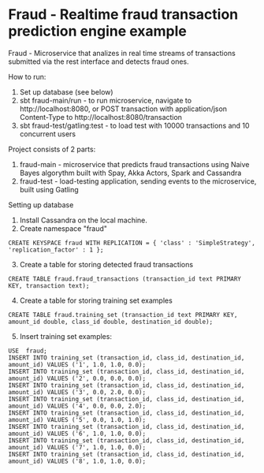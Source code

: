 # Fraud - Realtime fraud transaction prediction engine example

Fraud - Microservice that analizes in real time streams of transactions submitted via the rest interface and detects fraud ones.

How to run:

1. Set up database (see below)
2. sbt fraud-main/run - to run microservice, navigate to http://localhost:8080, or POST transaction with application/json Content-Type to http://localhost:8080/transaction
3. sbt fraud-test/gatling:test - to load test with 10000 transactions and 10 concurrent users

Project consists of 2 parts:

1. fraud-main - microservice that predicts fraud transactions using Naive Bayes algorythm built with Spay, Akka Actors, Spark and Cassandra
2. fraud-test - load-testing application, sending events to the microservice, built using Gatling

Setting up database

1. Install Cassandra on the local machine.
2. Create namespace "fraud"

```
CREATE KEYSPACE fraud WITH REPLICATION = { 'class' : 'SimpleStrategy', 'replication_factor' : 1 };
```

3. Create a table for storing detected fraud transactions

```
CREATE TABLE fraud.fraud_transactions (transaction_id text PRIMARY KEY, transaction text);
```

4. Create a table for storing training set examples

```
CREATE TABLE fraud.training_set (transaction_id text PRIMARY KEY, amount_id double, class_id double, destination_id double);
```

5. Insert training set examples:

```
USE  fraud;
INSERT INTO training_set (transaction_id, class_id, destination_id, amount_id) VALUES ('1', 1.0, 1.0, 0.0);
INSERT INTO training_set (transaction_id, class_id, destination_id, amount_id) VALUES ('2', 0.0, 0.0, 0.0);
INSERT INTO training_set (transaction_id, class_id, destination_id, amount_id) VALUES ('3', 0.0, 2.0, 0.0);
INSERT INTO training_set (transaction_id, class_id, destination_id, amount_id) VALUES ('4', 0.0, 0.0, 2.0);
INSERT INTO training_set (transaction_id, class_id, destination_id, amount_id) VALUES ('5', 0.0, 1.0, 1.0);
INSERT INTO training_set (transaction_id, class_id, destination_id, amount_id) VALUES ('6', 1.0, 1.0, 0.0);
INSERT INTO training_set (transaction_id, class_id, destination_id, amount_id) VALUES ('7', 1.0, 1.0, 0.0);
INSERT INTO training_set (transaction_id, class_id, destination_id, amount_id) VALUES ('8', 1.0, 1.0, 0.0);
```
